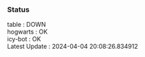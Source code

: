 ### Status


table : DOWN  
hogwarts : OK  
icy-bot : OK  
Latest Update : 2024-04-04 20:08:26.834912
